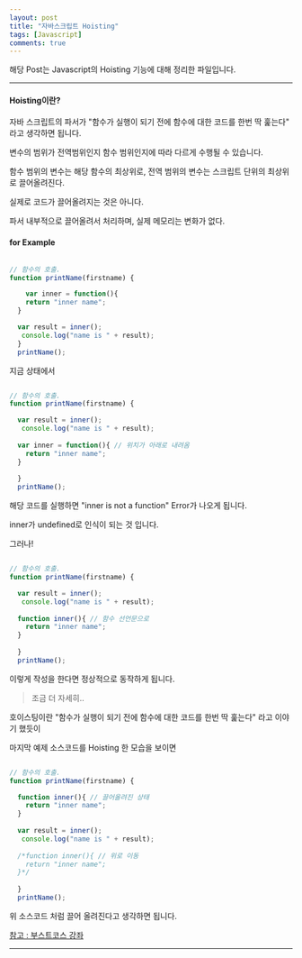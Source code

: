 ```yaml
---
layout: post
title: "자바스크립트 Hoisting"
tags: [Javascript]
comments: true
---
```

 
해당 Post는 Javascript의 Hoisting 기능에 대해 정리한 파일입니다.

---

#### Hoisting이란?

자바 스크립트의 파서가 "함수가 실행이 되기 전에 함수에 대한 코드를 한번 딱 훑는다" 라고 생각하면 됩니다.

변수의 범위가 전역범위인지 함수 범위인지에 따라 다르게 수행될 수 있습니다.

함수 범위의 변수는 해당 함수의 최상위로, 전역 범위의 변수는 스크립트 단위의 최상위로 끌어올려진다.

실제로 코드가 끌어올려지는 것은 아니다.

파서 내부적으로 끌어올려서 처리하며, 실제 메모리는 변화가 없다.

#### for Example

```javascript

// 함수의 호출.
function printName(firstname) {

    var inner = function(){
    return "inner name";
  }

  var result = inner();
   console.log("name is " + result);
  }
  printName();

```

지금 상태에서 

```javascript

// 함수의 호출.
function printName(firstname) {

  var result = inner();
   console.log("name is " + result);
  
  var inner = function(){ // 위치가 아래로 내려옴
    return "inner name";
  }
   
  }
  printName();

```  
해당 코드를 실행하면 "inner is not a function" Error가 나오게 됩니다.

inner가 undefined로 인식이 되는 것 입니다.

그러나!

```javascript

// 함수의 호출.
function printName(firstname) {

  var result = inner();
   console.log("name is " + result);
  
  function inner(){ // 함수 선언문으로
    return "inner name";
  }
   
  }
  printName();

```  

이렇게 작성을 한다면 정상적으로 동작하게 됩니다.

> 조금 더 자세히..

호이스팅이란 "함수가 실행이 되기 전에 함수에 대한 코드를 한번 딱 훑는다" 라고 이야기 했듯이

마지막 예제 소스코드를 Hoisting 한 모습을 보이면


```javascript

// 함수의 호출.
function printName(firstname) {

  function inner(){ // 끌어올려진 상태
    return "inner name";
  }
  
  var result = inner();
   console.log("name is " + result);
  
  /*function inner(){ // 위로 이동
    return "inner name";
  }*/
   
  }
  printName();

``` 

위 소스코드 처럼 끌어 올려진다고 생각하면 됩니다.

<a href = "https://www.edwith.org/boostcourse-web/lecture/16695/"> 참고 : 부스트코스 강좌</a>

---
